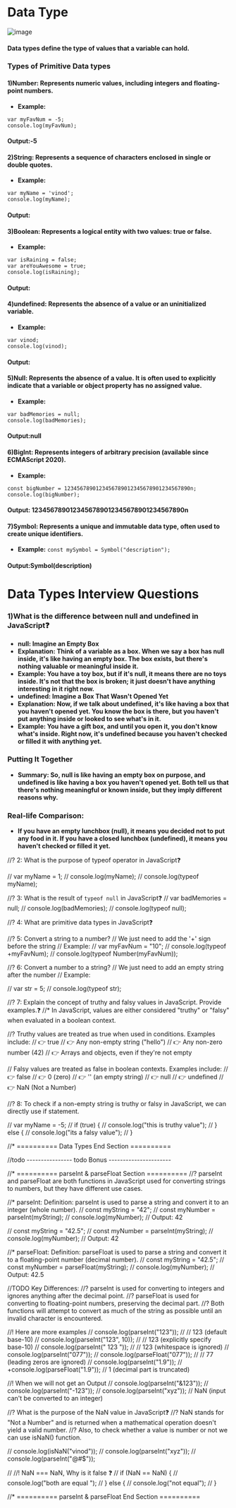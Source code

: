 # Data Type
![image](https://github.com/user-attachments/assets/f30531aa-5f3f-4787-93af-e3eb5344129e)

#### Data types define the type of values that a variable can hold.

### Types of Primitive Data types

#### 1)Number: Represents numeric values, including integers and floating-point numbers.
- **Example:**
```
var myFavNum = -5;
console.log(myFavNum);
```
#### Output:-5
#### 2)String: Represents a sequence of characters enclosed in single or double quotes.
- **Example:**
```
var myName = 'vinod';
console.log(myName);
```
#### Output:
#### 3)Boolean: Represents a logical entity with two values: true or false.
- **Example:**
```
var isRaining = false;
var areYouAwesome = true;
console.log(isRaining);
```
#### Output:
#### 4)undefined: Represents the absence of a value or an uninitialized variable.
- **Example:**
```
var vinod;
console.log(vinod);
```
#### Output:
#### 5)Null: Represents the absence of a value. It is often used to explicitly indicate that a variable or object property has no assigned value.
- **Example:**
```
var badMemories = null;
console.log(badMemories);
```
#### Output:null
#### 6)BigInt: Represents integers of arbitrary precision (available since ECMAScript 2020).
- **Example:**
```
const bigNumber = 1234567890123456789012345678901234567890n;
console.log(bigNumber);
```
#### Output: 1234567890123456789012345678901234567890n
#### 7)Symbol: Represents a unique and immutable data type, often used to create unique identifiers.
- **Example:**
```const mySymbol = Symbol("description");```
#### Output:Symbol(description)

# Data Types Interview Questions
### 1)What is the difference between null and undefined in JavaScript❓
- **null: Imagine an Empty Box**
- **Explanation: Think of a variable as a box. When we say a box has null inside, it's like having an empty box. The box exists, but there's nothing valuable or meaningful inside it.**
- **Example: You have a toy box, but if it's null, it means there are no toys inside. It's not that the box is broken; it just doesn't have anything interesting in it right now.**
- **undefined: Imagine a Box That Wasn't Opened Yet**
- **Explanation: Now, if we talk about undefined, it's like having a box that you haven't opened yet. You know the box is there, but you haven't put anything inside or looked to see what's in it.**
- **Example: You have a gift box, and until you open it, you don't know what's inside. Right now, it's undefined because you haven't checked or filled it with anything yet.**
### Putting It Together
- **Summary: So, null is like having an empty box on purpose, and undefined is like having a box you haven't opened yet. Both tell us that there's nothing meaningful or known inside, but they imply different reasons why.**
### Real-life Comparison: 
- **If you have an empty lunchbox (null), it means you decided not to put any food in it. If you have a closed lunchbox (undefined), it means you haven't checked or filled it yet.**

//? 2: What is the purpose of typeof operator in JavaScript❓

// var myName = 1;
// console.log(myName);
// console.log(typeof myName);

//? 3: What is the result of `typeof null` in JavaScript❓
// var badMemories = null;
// console.log(badMemories);
// console.log(typeof null);

//? 4: What are primitive data types in JavaScript❓

//? 5: Convert a string to a number?
// We just need to add the '+' sign before the string
// Example:
// var myFavNum = "10";
// console.log(typeof +myFavNum);
// console.log(typeof Number(myFavNum));

//? 6: Convert a number to a string?
// We just need to add an empty string after the number
// Example:

// var str = 5;
// console.log(typeof str);

//? 7: Explain the concept of truthy and falsy values in JavaScript. Provide examples.❓
//* In JavaScript, values are either considered "truthy" or "falsy" when evaluated in a boolean context.

//? Truthy values are treated as true when used in conditions. Examples include:
// 👉 true
// 👉 Any non-empty string ("hello")
// 👉 Any non-zero number (42)
// 👉 Arrays and objects, even if they're not empty

// Falsy values are treated as false in boolean contexts. Examples include:
// 👉 false
// 👉 0 (zero)
// 👉 '' (an empty string)
// 👉 null
// 👉 undefined
// 👉 NaN (Not a Number)

//? 8: To check if a non-empty string is truthy or falsy in JavaScript, we can directly use if statement.

// var myName = -5;
// if (true) {
//   console.log("this is truthy value");
// } else {
//   console.log("its a falsy value");
// }

//* ==========  Data Types End Section ==========

//todo ---------------- todo Bonus ----------------------

//* ========== parseInt & parseFloat Section ==========
//? parseInt and parseFloat are both functions in JavaScript used for converting strings to numbers, but they have different use cases.

//* parseInt: Definition: parseInt is used to parse a string and convert it to an integer (whole number).
// const myString = "42";
// const myNumber = parseInt(myString);
// console.log(myNumber); // Output: 42

// const myString = "42.5";
// const myNumber = parseInt(myString);
// console.log(myNumber); // Output: 42

//* parseFloat: Definition: parseFloat is used to parse a string and convert it to a floating-point number (decimal number).
// const myString = "42.5";
// const myNumber = parseFloat(myString);
// console.log(myNumber); // Output: 42.5

//TODO  Key Differences:
//? parseInt is used for converting to integers and ignores anything after the decimal point.
//? parseFloat is used for converting to floating-point numbers, preserving the decimal part.
//? Both functions will attempt to convert as much of the string as possible until an invalid character is encountered.

//! Here are more examples
// console.log(parseInt("123"));
// // 123 (default base-10)
// console.log(parseInt("123", 10));
// // 123 (explicitly specify base-10)
// console.log(parseInt("   123 "));
// // 123 (whitespace is ignored)
// console.log(parseInt("077"));
// console.log(parseFloat("077"));
// // 77 (leading zeros are ignored)
// console.log(parseInt("1.9"));
// +console.log(parseFloat("1.9"));
// 1 (decimal part is truncated)

//! When we will not get an Output
// console.log(parseInt("&123"));
// console.log(parseInt("-123"));
// console.log(parseInt("xyz"));
// NaN (input can't be converted to an integer)

//? What is the purpose of the NaN value in JavaScript❓
//? NaN stands for "Not a Number" and is returned when a mathematical operation doesn't yield a valid number.
//? Also, to check whether a value is number or not we can use isNaN() function.

// console.log(isNaN("vinod"));
// console.log(parseInt("xyz"));
// console.log(parseInt("@#$"));

// //! NaN === NaN, Why is it false ❓
// if (NaN == NaN) {
//   console.log("both are equal ");
// } else {
//   console.log("not equal");
// }

//* ========== parseInt & parseFloat End Section ==========












